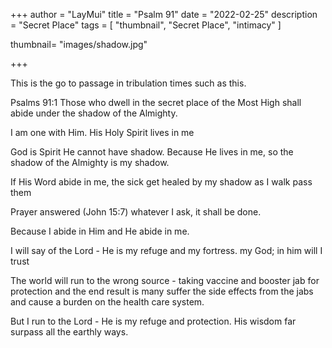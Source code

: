 +++
author = "LayMui"
title = "Psalm 91"
date = "2022-02-25"
description = "Secret Place"
tags = [
   "thumbnail", "Secret Place", "intimacy"
]

thumbnail= "images/shadow.jpg"

+++

This is the go to passage in tribulation times such as this.

Psalms 91:1 Those who dwell in the secret place of the Most High
shall abide under the shadow of the Almighty.

I am one with Him. His Holy Spirit lives in me

God is Spirit He cannot have shadow.
Because He lives in me, so the shadow of the Almighty is my shadow.

If His Word abide in me, the sick get healed by my shadow as I walk pass them

Prayer answered (John 15:7) whatever I ask, it shall be done.

Because I abide in Him and He abide in me.

I will say of the Lord - He is my refuge and my fortress.
my God; in him will I trust

The world will run to the wrong source - taking vaccine and booster jab for protection
and the end result is many suffer the side effects from the jabs 
and cause a burden on the health care system.

But I run to the Lord - He is my refuge and protection.
His wisdom far surpass all the earthly ways.


